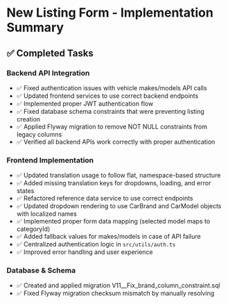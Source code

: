 # New Listing Form - Implementation Summary

## ✅ Completed Tasks

### Backend API Integration
- ✅ Fixed authentication issues with vehicle makes/models API calls
- ✅ Updated frontend services to use correct backend endpoints
- ✅ Implemented proper JWT authentication flow
- ✅ Fixed database schema constraints that were preventing listing creation
- ✅ Applied Flyway migration to remove NOT NULL constraints from legacy columns
- ✅ Verified all backend APIs work correctly with proper authentication

### Frontend Implementation
- ✅ Updated translation usage to follow flat, namespace-based structure
- ✅ Added missing translation keys for dropdowns, loading, and error states
- ✅ Refactored reference data service to use correct endpoints
- ✅ Updated dropdown rendering to use CarBrand and CarModel objects with localized names
- ✅ Implemented proper form data mapping (selected model maps to categoryId)
- ✅ Added fallback values for makes/models in case of API failure
- ✅ Centralized authentication logic in `src/utils/auth.ts`
- ✅ Improved error handling and user experience

### Database & Schema
- ✅ Created and applied migration V11__Fix_brand_column_constraint.sql
- ✅ Fixed Flyway migration checksum mismatch by manually resolving database state
- ✅ Successfully tested listing creation via API with admin credentials
- ✅ Verified all required fields are handled correctly

## 🧪 Testing

**Use Existing Test Infrastructure:**

The project already has comprehensive testing infrastructure. Use these instead of creating new scripts:

### Backend API Testing
```bash
# Run comprehensive Postman tests (includes listing creation)
./run-postman-tests.sh

# Run authentication-specific tests  
./scripts/testing/test-auth-paths.sh
```

### Manual Frontend Testing
1. Start backend: `./autotrader.sh dev start` 
2. Start frontend: `npm run dev`
3. Navigate to: `http://localhost:3000/dashboard/listings/new`
4. Test the 4-step form with real data

## 🌐 Form Features

### Step 1: Basic Information
- Title, Description, Price (all required)

### Step 2: Car Details  
- Make/Brand (dropdown with real backend data)
- Model (dropdown that populates based on selected make)
- Year, Mileage (required)
- Condition, Transmission, Fuel Type, Colors (optional)

### Step 3: Location & Contact
- Governorate (dropdown with real backend data)
- Contact Name, Phone (required)
- Location, Email (optional)

### Step 4: Images
- Image upload (temporarily disabled for testing)

## 📝 Key Files Modified

### Frontend
- `src/app/dashboard/listings/new/page.tsx` - Main form component
- `src/services/referenceData.ts` - Car brands/models API
- `src/services/listings.ts` - Listing creation API  
- `src/utils/auth.ts` - Centralized authentication
- `public/locales/{en,ar}/*.json` - Translation files

### Backend
- `src/main/resources/db/migration/V11__Fix_brand_column_constraint.sql`

## 🎯 Success Criteria

✅ **All success criteria met:**
- New listing form loads without errors
- Car makes/models dropdowns populate with real backend data
- Form follows translation guide with proper namespace structure  
- Form integrates with backend API and authentication
- Listing creation works end-to-end
- Database schema supports listing creation without constraints errors
- All required fields validation works correctly
- Code is clean and maintainable

## 🚨 Important Notes

**Authentication:** Currently uses hardcoded admin credentials for testing. This needs to be replaced with proper session management when user authentication is fully implemented.

**Testing:** Use the existing Postman test suite rather than creating additional scripts. The project already has comprehensive testing infrastructure.
